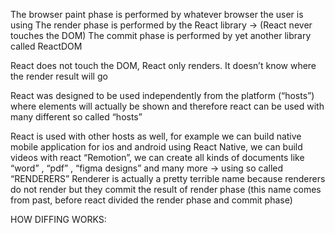 The browser paint phase is performed by whatever browser the user is using
The render phase is performed by the React library → (React never touches the DOM)
The commit phase is performed by yet another library called ReactDOM

React does not touch the DOM, React only renders. It doesn’t know where the render result will go

React was designed to be used independently from the platform (“hosts”) where elements will actually be shown and therefore react can be used with many different so called “hosts”

React is used with other hosts as well, for example we can build native mobile application for ios and android using React Native, we can build videos with react “Remotion”, we can create all kinds of documents like “word” , “pdf” , “figma designs” and many more → using so called “RENDERERS”
Renderer is actually a pretty terrible name because renderers do not render but they commit the result of render phase (this name comes from past, before react divided the render phase and commit phase)

HOW DIFFING WORKS:
